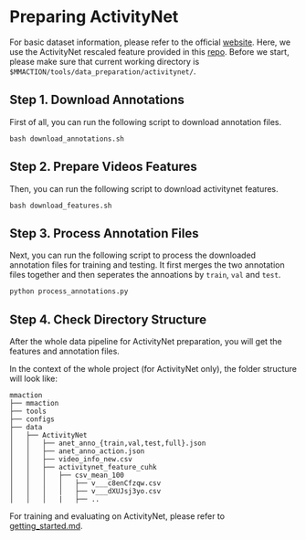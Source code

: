 # Preparing ActivityNet

For basic dataset information, please refer to the official [website](http://activity-net.org/).
Here, we use the ActivityNet rescaled feature provided in this [repo](https://github.com/wzmsltw/BSN-boundary-sensitive-network#code-and-data-preparation).
Before we start, please make sure that current working directory is `$MMACTION/tools/data_preparation/activitynet/`.

## Step 1. Download Annotations
First of all, you can run the following script to download annotation files.
```shell
bash download_annotations.sh
```

## Step 2. Prepare Videos Features
Then, you can run the following script to download activitynet features.
```shell
bash download_features.sh
```

## Step 3. Process Annotation Files
Next, you can run the following script to process the downloaded annotation files for training and testing.
It first merges the two annotation files together and then seperates the annoations by `train`, `val` and `test`.

```shell
python process_annotations.py
```

## Step 4. Check Directory Structure

After the whole data pipeline for ActivityNet preparation,
you will get the features and annotation files.

In the context of the whole project (for ActivityNet only), the folder structure will look like:

```
mmaction
├── mmaction
├── tools
├── configs
├── data
│   ├── ActivityNet
│   │   ├── anet_anno_{train,val,test,full}.json
│   │   ├── anet_anno_action.json
│   │   ├── video_info_new.csv
│   │   ├── activitynet_feature_cuhk
│   │   │   ├── csv_mean_100
│   │   │   │   ├── v___c8enCfzqw.csv
│   │   │   │   ├── v___dXUJsj3yo.csv
│   │   │   |   ├── ..
```

For training and evaluating on ActivityNet, please refer to [getting_started.md](/docs/getting_started.md).
